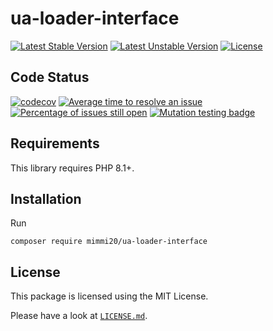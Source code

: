 # ua-loader-interface

[![Latest Stable Version](https://poser.pugx.org/mimmi20/ua-loader-interface/v/stable?format=flat-square)](https://packagist.org/packages/mimmi20/ua-loader-interface)
[![Latest Unstable Version](https://poser.pugx.org/mimmi20/ua-loader-interface/v/unstable?format=flat-square)](https://packagist.org/packages/mimmi20/ua-loader-interface)
[![License](https://poser.pugx.org/mimmi20/ua-loader-interface/license?format=flat-square)](https://packagist.org/packages/mimmi20/ua-loader-interface)

## Code Status

[![codecov](https://codecov.io/gh/mimmi20/ua-loader-interface/branch/master/graph/badge.svg)](https://codecov.io/gh/mimmi20/ua-loader-interface)
[![Average time to resolve an issue](https://isitmaintained.com/badge/resolution/mimmi20/ua-loader-interface.svg)](https://isitmaintained.com/project/mimmi20/ua-loader-interface "Average time to resolve an issue")
[![Percentage of issues still open](https://isitmaintained.com/badge/open/mimmi20/ua-loader-interface.svg)](https://isitmaintained.com/project/mimmi20/ua-loader-interface "Percentage of issues still open")
[![Mutation testing badge](https://img.shields.io/endpoint?style=flat&url=https%3A%2F%2Fbadge-api.stryker-mutator.io%2Fgithub.com%2Fmimmi20%2Fua-parser-interface%2Fmaster)](https://dashboard.stryker-mutator.io/reports/github.com/mimmi20/ua-loader-interface/master)

## Requirements

This library requires PHP 8.1+.

## Installation

Run

```shell
composer require mimmi20/ua-loader-interface
```

## License

This package is licensed using the MIT License.

Please have a look at [`LICENSE.md`](LICENSE.md).
